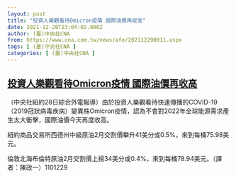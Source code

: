 ```yaml
---
layout: post
title: "投資人樂觀看待Omicron疫情 國際油價再收高"
date: 2021-12-28T23:04:02.000Z
author: (臺)中央社CNA
from: https://www.cna.com.tw/news/afe/202112290011.aspx
tags: [ (臺)中央社CNA ]
categories: [ (臺)中央社CNA ]
---
```

<!--1640732642000-->
[投資人樂觀看待Omicron疫情 國際油價再收高](https://www.cna.com.tw/news/afe/202112290011.aspx)
------

<div>
<div></div><div><p>（中央社紐約28日綜合外電報導）由於投資人樂觀看待快速傳播的COVID-19（2019冠狀病毒疾病）變異株Omicron疫情，認為不會對2022年全球能源需求產生太大衝擊，國際油價今天再度收高。</p><p>紐約商品交易所西德州中級原油2月交割價攀升41美分或0.5%，來到每桶75.98美元。</p><p>倫敦北海布倫特原油2月交割價上揚34美分或0.4%，來到每桶78.94美元。（譯者：陳政一）1101229</p></div>
</div>
